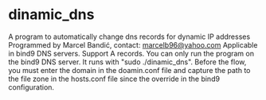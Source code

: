 # dinamic_dns
A program to automatically change dns records for dynamic IP addresses Programmed by Marcel Bandić, contact: marcelb96@yahoo.com Applicable in bind9 DNS servers. Support A records.  You can only run the program on the bind9 DNS server. It runs with  "sudo ./dinamic_dns". Before the flow, you must enter the domain in  the doamin.conf file and capture the path to the file zone in the  hosts.conf file since the override in the bind9 configuration.
